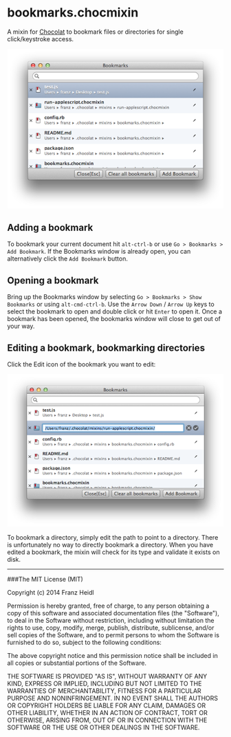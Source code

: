 # bookmarks.chocmixin

A mixin for [Chocolat](http://www.chocolatapp.com) to bookmark files or directories for single click/keystroke access.

![bookmarks.chocmixin Screenshot](screenshots/bookmarks.png)

## Adding a bookmark
To bookmark your current document hit `alt-ctrl-b` or use `Go > Bookmarks > Add Bookmark`.
If the Bookmarks window is already open, you can alternatively click the `Add Bookmark` button.

## Opening a bookmark
Bring up the Bookmarks window by selecting `Go > Bookmarks > Show Bookmarks` or using `alt-cmd-ctrl-b`. Use the `Arrow Down` / `Arrow Up` keys to select the bookmark to open and double click or hit `Enter` to open it. Once a bookmark has been opened, the bookmarks window will close to get out of your way.

## Editing a bookmark, bookmarking directories
Click the Edit icon of the bookmark you want to edit:

![Editing Screenshot](screenshots/bookmarks-edit.png)

To bookmark a directory, simply edit the path to point to a directory. There is unfortunately no way to directly bookmark a directory.
When you have edited a bookmark, the mixin will check for its type and validate it exists on disk.


---



###The MIT License (MIT)


Copyright (c) 2014 Franz Heidl

Permission is hereby granted, free of charge, to any person obtaining a copy
of this software and associated documentation files (the "Software"), to deal
in the Software without restriction, including without limitation the rights
to use, copy, modify, merge, publish, distribute, sublicense, and/or sell
copies of the Software, and to permit persons to whom the Software is
furnished to do so, subject to the following conditions:

The above copyright notice and this permission notice shall be included in
all copies or substantial portions of the Software.

THE SOFTWARE IS PROVIDED "AS IS", WITHOUT WARRANTY OF ANY KIND, EXPRESS OR
IMPLIED, INCLUDING BUT NOT LIMITED TO THE WARRANTIES OF MERCHANTABILITY,
FITNESS FOR A PARTICULAR PURPOSE AND NONINFRINGEMENT. IN NO EVENT SHALL THE
AUTHORS OR COPYRIGHT HOLDERS BE LIABLE FOR ANY CLAIM, DAMAGES OR OTHER
LIABILITY, WHETHER IN AN ACTION OF CONTRACT, TORT OR OTHERWISE, ARISING FROM,
OUT OF OR IN CONNECTION WITH THE SOFTWARE OR THE USE OR OTHER DEALINGS IN
THE SOFTWARE.


